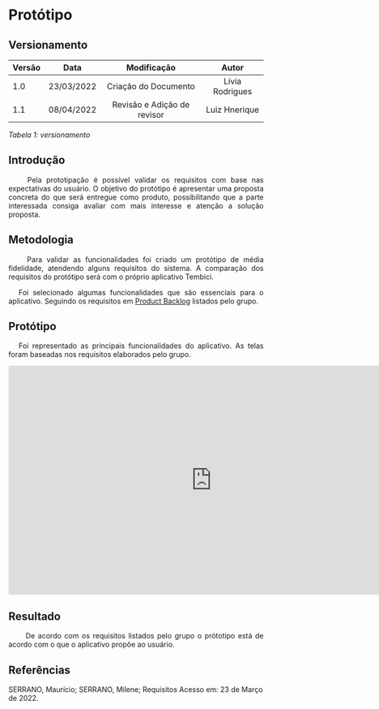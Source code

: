 # Protótipo
## Versionamento
 
| Versão | Data | Modificação | Autor |
|-|-|:-:|:-:|
| 1.0 | 23/03/2022 | Criação do Documento | Lívia Rodrigues |
| 1.1 | 08/04/2022 | Revisão e Adição de revisor | Luiz Hnerique |
 
*Tabela 1: versionamento*
 
## Introdução
<p align="justify">&emsp;&emsp; Pela prototipação é possível validar os requisitos com base nas expectativas do usuário. O objetivo do protótipo é apresentar uma proposta concreta do que será entregue como produto, possibilitando que a parte interessada consiga avaliar com mais interesse e atenção a solução proposta.</p>
 
## Metodologia
<p align="justify">&emsp;&emsp; Para validar as funcionalidades foi criado um protótipo de média fidelidade, atendendo alguns requisitos do sistema. A comparação dos requisitos do protótipo será com o próprio aplicativo Tembici.</p>

<p style="text-align: justify; text-indent: 20px">Foi selecionado algumas funcionalidades que são essenciais para o aplicativo. Seguindo os requisitos em <a href="../../modelagem/backlog/product_backlog">Product Backlog</a> listados pelo grupo.</p>
 
## Protótipo
<p style="text-align: justify; text-indent: 20px">Foi representado as principais funcionalidades do aplicativo. As telas foram baseadas nos requisitos elaborados pelo grupo.</p>

<iframe style="border: 1px solid rgba(0, 0, 0, 0.1);" width="800" height="450" src="https://www.figma.com/embed?embed_host=share&url=https%3A%2F%2Fwww.figma.com%2Fproto%2Fo1WPtXuQtPPmTSLU1PSuKV%2FTembici%3Fnode-id%3D5%253A45%26scaling%3Dmin-zoom%26page-id%3D0%253A1%26starting-point-node-id%3D5%253A45%26show-proto-sidebar%3D1" allowfullscreen></iframe>

## Resultado
<p align="justify">&emsp;&emsp; De acordo com os requisitos listados pelo grupo o prótotipo está de acordo com o que o aplicativo propõe ao usuário.</p>
 
## Referências
<p> SERRANO, Maurício; SERRANO, Milene; Requisitos Acesso em: 23 de Março de 2022. </p>
